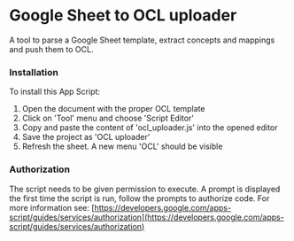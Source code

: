 # Google Sheet to OCL uploader
A tool to parse a Google Sheet template, extract concepts and mappings and push them to OCL.

### Installation
To install this App Script:
1. Open the document with the proper OCL template
2. Click on 'Tool' menu and choose 'Script Editor'
3. Copy and paste the content of 'ocl_uploader.js' into the opened editor
4. Save the project as 'OCL uploader'
5. Refresh the sheet. A new menu 'OCL' should be visible

### Authorization
The script needs to be given permission to execute. A prompt is displayed the first time the script is run, follow the prompts to authorize code. For more information see: [https://developers.google.com/apps-script/guides/services/authorization](https://developers.google.com/apps-script/guides/services/authorization)